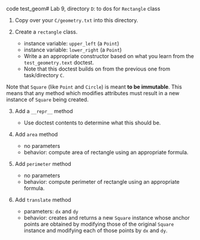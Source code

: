 code test_geom# Lab 9, directory `D`: to dos for `Rectangle` class

1. Copy over your `C/geometry.txt` into this directory.

2. Create a `rectangle` class.
    * instance variable: `upper_left` (a `Point`)
    * instance variable: `lower_right` (a `Point`)
    * Write a an appropriate constructor based on what you
      learn from the `test_geometry.text` doctest.
    * Note that this doctest builds on from the previous one
      from task/directory `C`.

Note that `Square` (like `Point` and `Circle`) is meant **to be
immutable**. This means that any method which modifies attributes must
result in a new instance of `Square` being created.

3. Add a `__repr__` method
    * Use doctest contents to determine what this should be.

4. Add `area` method
    * no parameters
    * behavior: compute area of rectangle using an appropriate
      formula.

5. Add `perimeter` method
    * no parameters
    * behavior: compute perimeter of rectangle using an appropriate
      formula.

6.  Add `translate` method
    * parameters: `dx` and `dy`
    * behavior: creates and returns a new `Square` instance whose
      anchor points are obtained by modifying those of the
      original `Square` instance and modifying each of those
      points by `dx` and `dy`.
